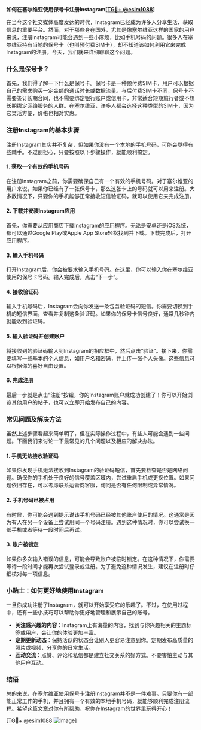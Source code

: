 **如何在塞尔维亚使用保号卡注册Instagram[[TG💪+ @esim1088](https://t.me/s/esim1088)]**

在当今这个社交媒体高度发达的时代，Instagram已经成为许多人分享生活、获取信息的重要平台。然而，对于那些身在国外，尤其是像塞尔维亚这样的国家的用户来说，注册Instagram可能会遇到一些小麻烦，比如手机号码的问题。很多人在塞尔维亚持有当地的保号卡（也叫预付费SIM卡），却不知道该如何利用它来完成Instagram的注册。今天，我们就来详细聊聊这个问题。

### 什么是保号卡？

首先，我们得了解一下什么是保号卡。保号卡是一种预付费SIM卡，用户可以根据自己的需求购买一定金额的通话时长或数据流量。与后付费SIM卡不同，保号卡不需要签订长期合同，也不需要绑定银行账户或信用卡，非常适合短期旅行者或不想长期绑定网络服务的人群。在塞尔维亚，许多人都会选择这种类型的SIM卡，因为它灵活方便，价格也相对实惠。

### 注册Instagram的基本步骤

注册Instagram其实并不复杂，但如果你没有一个本地的手机号码，可能会觉得有些棘手。不过别担心，只要按照以下步骤操作，就能顺利搞定。

#### 1. 获取一个有效的手机号码

在注册Instagram之前，你需要确保自己有一个有效的手机号码。对于塞尔维亚的用户来说，如果你已经有了一张保号卡，那么这张卡上的号码就可以用来注册。大多数情况下，只要你的手机能够正常接收短信验证码，就可以使用它来完成注册。

#### 2. 下载并安装Instagram应用

首先，你需要从应用商店下载Instagram的应用程序。无论是安卓还是iOS系统，都可以通过Google Play或Apple App Store轻松找到并下载。下载完成后，打开应用程序。

#### 3. 输入手机号码

打开Instagram后，你会被要求输入手机号码。在这里，你可以输入你在塞尔维亚使用的保号卡号码。输入完成后，点击“下一步”。

#### 4. 接收验证码

输入手机号码后，Instagram会向你发送一条包含验证码的短信。你需要切换到手机的短信界面，查看并复制这条验证码。如果你的保号卡信号良好，通常几秒钟内就能收到验证码。

#### 5. 输入验证码并创建账户

将接收到的验证码输入到Instagram的相应框中，然后点击“验证”。接下来，你需要填写一些基本的个人信息，如用户名和密码，并上传一张个人头像。这些信息可以根据你的喜好自由设置。

#### 6. 完成注册

最后一步就是点击“注册”按钮，你的Instagram账户就成功创建了！你可以开始浏览其他用户的帖子，也可以立即开始发布自己的内容。

### 常见问题及解决方法

虽然上述步骤看起来简单明了，但在实际操作过程中，有些人可能会遇到一些问题。下面我们来讨论一下最常见的几个问题以及相应的解决办法。

#### 1. 手机无法接收验证码

如果你发现手机无法接收到Instagram的验证码短信，首先要检查是否是网络问题。确保你的手机处于良好的信号覆盖区域内，尝试重启手机或更换位置。如果问题依旧存在，可以考虑联系运营商客服，询问是否有任何限制或异常情况。

#### 2. 手机号码已被占用

有时候，你可能会遇到提示说该手机号码已经被其他账户使用的情况。这通常是因为有人在另一个设备上尝试用同一个号码注册。遇到这种情况时，你可以尝试换一部手机或者等待一段时间后再试。

#### 3. 账户被锁定

如果你多次输入错误的信息，可能会导致账户被临时锁定。在这种情况下，你需要等待一段时间才能再次尝试登录或注册。为了避免这种情况发生，建议在注册时仔细核对每一项信息。

### 小贴士：如何更好地使用Instagram

一旦你成功注册了Instagram，就可以开始享受它的乐趣了。不过，在使用过程中，还有一些小技巧可以帮助你更好地管理和展示自己的账号。

- **关注感兴趣的内容**：Instagram上有海量的内容，找到与你兴趣相关的主题标签或用户，会让你的体验更加丰富。
- **定期更新动态**：保持活跃的状态会让别人更容易注意到你。定期发布高质量的照片或视频，分享你的日常生活。
- **互动交流**：点赞、评论和私信都是建立社交关系的好方式。不要害怕主动与其他用户互动。

### 结语

总的来说，在塞尔维亚使用保号卡注册Instagram并不是一件难事。只要你有一部能正常工作的手机，并且拥有一个有效的本地手机号码，就能够顺利完成注册流程。希望这篇文章对你有所帮助，祝你在Instagram的世界里玩得开心！

[[TG💪+ @esim1088](https://t.me/s/esim1088) ![Image](https://i.postimg.cc/4NQfJmqS/Snipaste-2025-05-13-00-14-12.png)]